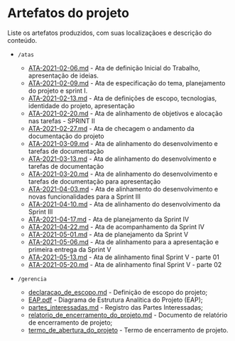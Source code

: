 # Artefatos do projeto

Liste os artefatos produzidos, com suas localizaçãoes e descrição do conteúdo.

* `/atas`

  * [ATA-2021-02-06.md](atas/ATA-2021-02-06.md) - Ata de definição Inicial do Trabalho, apresentação de ideias.
  * [ATA-2021-02-09.md](atas/ATA-2021-02-09.md) - Ata de especificação do tema, planejamento do projeto e sprint I.
  * [ATA-2021-02-13.md](atas/ATA-2021-02-13.md) - Ata de definições de escopo, tecnologias, identidade do projeto, apresentação
  * [ATA-2021-02-20.md](atas/ATA-2021-02-20.md) - Ata de alinhamento de objetivos e alocação nas tarefas - SPRINT II
  * [ATA-2021-02-27.md](atas/ATA-2021-02-27.md) - Ata de checagem o andamento da documentação do projeto
  * [ATA-2021-03-09.md](atas/ATA-2021-03-09.md) - Ata de alinhamento do desenvolvimento e tarefas de documentação
  * [ATA-2021-03-13.md](atas/ATA-2021-03-13.md) - Ata de alinhamento do desenvolvimento e tarefas de documentação
  * [ATA-2021-03-20.md](atas/ATA-2021-03-20.md) - Ata de alinhamento do desenvolvimento e tarefas de documentação para apresentação
  * [ATA-2021-04-03.md](atas/ATA-2021-04-03.md) - Ata de alinhamento do desenvolvimento e novas funcionalidades para a Sprint III
  * [ATA-2021-04-10.md](atas/ATA-2021-04-10.md) - Ata de alinhamento do desenvolvimento da Sprint III
  * [ATA-2021-04-17.md](atas/ATA-2021-04-17.md) - Ata de planejamento da Sprint IV
  * [ATA-2021-04-22.md](atas/ATA-2021-04-22.md) - Ata de acompanhamento da Sprint IV
  * [ATA-2021-05-01.md](atas/ATA-2021-05-01.md) - Ata de planejamento da Sprint V
  * [ATA-2021-05-06.md](atas/ATA-2021-05-06.md) - Ata de alinhamento para a apresentação e primeira entrega da Sprint V
  * [ATA-2021-05-13.md](atas/ATA-2021-05-13.md) - Ata de alinhamento final Sprint V - parte 01
  * [ATA-2021-05-20.md](atas/ATA-2021-05-20.md) - Ata de alinhamento final Sprint V - parte 02

* `/gerencia`
  * [declaracao_de_escopo.md](gerencia/declaracao_de_escopo.md) -  Definição de escopo do projeto;
  * [EAP.pdf](gerencia/EAP.pdf) - Diagrama de Estrutura Analítica do Projeto (EAP);
  * [partes_interessadas.md](gerencia/partes_interessadas.md) - Registro das Partes Interessadas;
  * [relatorio_de_encerramento_do_projeto.md](gerencia/relatorio_de_encerramento_do_projeto.md) - Documento de relatório de encerramento de projeto;
  * [termo_de_abertura_do_projeto](gerencia/termo_de_abertura_do_projeto.md) - Termo de encerramento de projeto.
